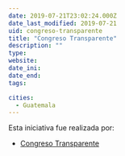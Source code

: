```yaml
---
date: 2019-07-21T23:02:24.000Z
date_last_modified: 2019-07-21
uid: congreso-transparente
title: "Congreso Transparente"
description: ""
type: 
website: 
date_ini: 
date_end: 
tags:

cities: 
  - Guatemala
---
```


Esta iniciativa fue realizada por:

- [Congreso Transparente](/organizaciones/congreso-transparente)
